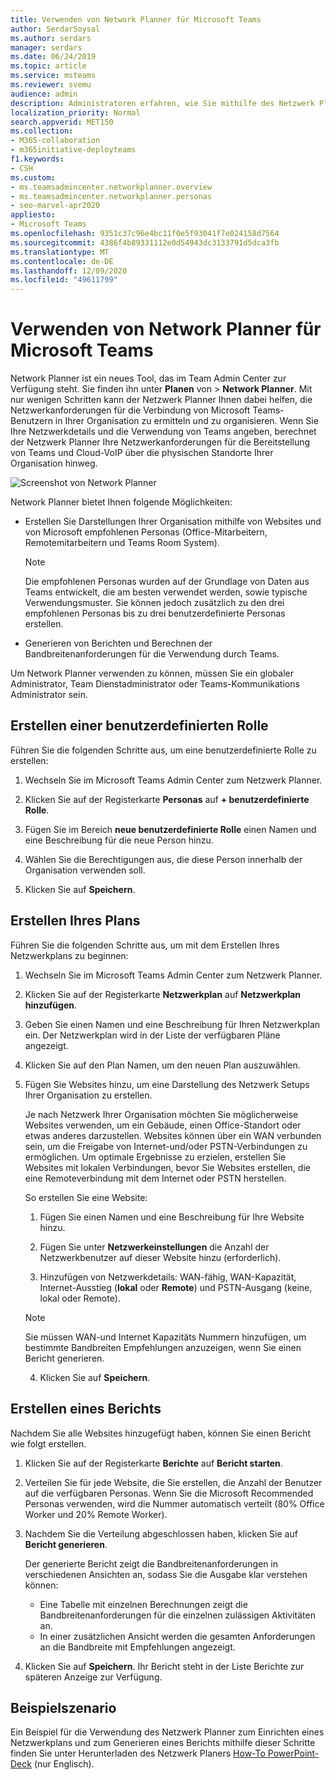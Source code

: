 ```yaml
---
title: Verwenden von Network Planner für Microsoft Teams
author: SerdarSoysal
ms.author: serdars
manager: serdars
ms.date: 06/24/2019
ms.topic: article
ms.service: msteams
ms.reviewer: svemu
audience: admin
description: Administratoren erfahren, wie Sie mithilfe des Netzwerk Planner Netzwerkanforderungen für Microsoft Teams ermitteln können.
localization_priority: Normal
search.appverid: MET150
ms.collection:
- M365-collaboration
- m365initiative-deployteams
f1.keywords:
- CSH
ms.custom:
- ms.teamsadmincenter.networkplanner.overview
- ms.teamsadmincenter.networkplanner.personas
- seo-marvel-apr2020
appliesto:
- Microsoft Teams
ms.openlocfilehash: 9351c37c96e4bc11f0e5f93041f7e024158d7564
ms.sourcegitcommit: 4386f4b89331112e0d54943dc3133791d5dca3fb
ms.translationtype: MT
ms.contentlocale: de-DE
ms.lasthandoff: 12/09/2020
ms.locfileid: "49611799"
---
```

# <a name="use-the-network-planner-for-microsoft-teams"></a>Verwenden von Network Planner für Microsoft Teams

Network Planner ist ein neues Tool, das im Team Admin Center zur Verfügung steht. Sie finden ihn unter **Planen** von  >  **Network Planner**. Mit nur wenigen Schritten kann der Netzwerk Planner Ihnen dabei helfen, die Netzwerkanforderungen für die Verbindung von Microsoft Teams-Benutzern in Ihrer Organisation zu ermitteln und zu organisieren. Wenn Sie Ihre Netzwerkdetails und die Verwendung von Teams angeben, berechnet der Netzwerk Planner Ihre Netzwerkanforderungen für die Bereitstellung von Teams und Cloud-VoIP über die physischen Standorte Ihrer Organisation hinweg.

![Screenshot von Network Planner](media/network-planner.png)

Network Planner bietet Ihnen folgende Möglichkeiten:

- Erstellen Sie Darstellungen Ihrer Organisation mithilfe von Websites und von Microsoft empfohlenen Personas (Office-Mitarbeitern, Remotemitarbeitern und Teams Room System).

    > [!NOTE]
    > Die empfohlenen Personas wurden auf der Grundlage von Daten aus Teams entwickelt, die am besten verwendet werden, sowie typische Verwendungsmuster. Sie können jedoch zusätzlich zu den drei empfohlenen Personas bis zu drei benutzerdefinierte Personas erstellen.

- Generieren von Berichten und Berechnen der Bandbreitenanforderungen für die Verwendung durch Teams.

Um Network Planner verwenden zu können, müssen Sie ein globaler Administrator, Team Dienstadministrator oder Teams-Kommunikations Administrator sein.

## <a name="create-a-custom-persona"></a>Erstellen einer benutzerdefinierten Rolle

Führen Sie die folgenden Schritte aus, um eine benutzerdefinierte Rolle zu erstellen:

1. Wechseln Sie im Microsoft Teams Admin Center zum Netzwerk Planner.

2. Klicken Sie auf der Registerkarte **Personas** auf **+ benutzerdefinierte Rolle**. 

3. Fügen Sie im Bereich **neue benutzerdefinierte Rolle** einen Namen und eine Beschreibung für die neue Person hinzu.

4. Wählen Sie die Berechtigungen aus, die diese Person innerhalb der Organisation verwenden soll.

5. Klicken Sie auf **Speichern**.

## <a name="build-your-plan"></a>Erstellen Ihres Plans

Führen Sie die folgenden Schritte aus, um mit dem Erstellen Ihres Netzwerkplans zu beginnen:

1. Wechseln Sie im Microsoft Teams Admin Center zum Netzwerk Planner.

2. Klicken Sie auf der Registerkarte **Netzwerkplan** auf **Netzwerkplan hinzufügen**.

3. Geben Sie einen Namen und eine Beschreibung für Ihren Netzwerkplan ein. Der Netzwerkplan wird in der Liste der verfügbaren Pläne angezeigt.

4. Klicken Sie auf den Plan Namen, um den neuen Plan auszuwählen.

5. Fügen Sie Websites hinzu, um eine Darstellung des Netzwerk Setups Ihrer Organisation zu erstellen.

    Je nach Netzwerk Ihrer Organisation möchten Sie möglicherweise Websites verwenden, um ein Gebäude, einen Office-Standort oder etwas anderes darzustellen. Websites können über ein WAN verbunden sein, um die Freigabe von Internet-und/oder PSTN-Verbindungen zu ermöglichen. Um optimale Ergebnisse zu erzielen, erstellen Sie Websites mit lokalen Verbindungen, bevor Sie Websites erstellen, die eine Remoteverbindung mit dem Internet oder PSTN herstellen.

    So erstellen Sie eine Website:

    1. Fügen Sie einen Namen und eine Beschreibung für Ihre Website hinzu.

    2. Fügen Sie unter **Netzwerkeinstellungen** die Anzahl der Netzwerkbenutzer auf dieser Website hinzu (erforderlich).

    3. Hinzufügen von Netzwerkdetails: WAN-fähig, WAN-Kapazität, Internet-Ausstieg (**lokal** oder **Remote**) und PSTN-Ausgang (keine, lokal oder Remote).

      > [!NOTE]
      > Sie müssen WAN-und Internet Kapazitäts Nummern hinzufügen, um bestimmte Bandbreiten Empfehlungen anzuzeigen, wenn Sie einen Bericht generieren.

    4. Klicken Sie auf **Speichern**.

## <a name="create-a-report"></a>Erstellen eines Berichts

Nachdem Sie alle Websites hinzugefügt haben, können Sie einen Bericht wie folgt erstellen.

1. Klicken Sie auf der Registerkarte **Berichte** auf **Bericht starten**.

2. Verteilen Sie für jede Website, die Sie erstellen, die Anzahl der Benutzer auf die verfügbaren Personas. Wenn Sie die Microsoft Recommended Personas verwenden, wird die Nummer automatisch verteilt (80% Office Worker und 20% Remote Worker).

3. Nachdem Sie die Verteilung abgeschlossen haben, klicken Sie auf **Bericht generieren**.

    Der generierte Bericht zeigt die Bandbreitenanforderungen in verschiedenen Ansichten an, sodass Sie die Ausgabe klar verstehen können:
    - Eine Tabelle mit einzelnen Berechnungen zeigt die Bandbreitenanforderungen für die einzelnen zulässigen Aktivitäten an.
    - In einer zusätzlichen Ansicht werden die gesamten Anforderungen an die Bandbreite mit Empfehlungen angezeigt.

4. Klicken Sie auf **Speichern**. Ihr Bericht steht in der Liste Berichte zur späteren Anzeige zur Verfügung.

## <a name="example-scenario"></a>Beispielszenario

Ein Beispiel für die Verwendung des Netzwerk Planner zum Einrichten eines Netzwerkplans und zum Generieren eines Berichts mithilfe dieser Schritte finden Sie unter Herunterladen des Netzwerk Planers [How-To PowerPoint-Deck](https://github.com/MicrosoftDocs/OfficeDocs-SkypeForBusiness/blob/live/Teams/downloads/network-planner-how-to.pptx?raw=true) (nur Englisch).
